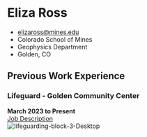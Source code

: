 # Eliza Ross
- elizaross@mines.edu
- Colorado School of Mines
- Geophysics Department
- Golden, CO

## Previous Work Experience

### Lifeguard - Golden Community Center
**March 2023 to Present**<br />
[Job Description](https://www.governmentjobs.com/careers/goldenco/classspecs/896535) <br />
![lifeguarding-block-3-Desktop](https://github.com/elizaross104/resume/assets/118494963/0d0987ab-24f4-48c5-b335-45ad77f680e7)

